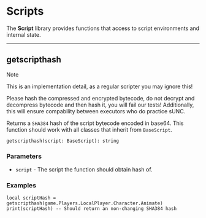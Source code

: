 # Scripts
The **Script** library provides functions that access to script environments and internal state.

---

## getscripthash

> [!NOTE]
> This is an implementation detail, as a regular scripter you may ignore this!
> 
> Please hash the compressed and encrypted bytecode, do not decrypt and decompress bytecode and then hash it, you will fail our tests!
> Additionally, this will ensure compability between executors who do practice sUNC.

Returns a `SHA384` hash of the script bytecode encoded in base64. This function should work with all classes that inherit from `BaseScript`.
```luau
getscripthash(script: BaseScript): string
```

### Parameters
- `script` - The script the function should obtain hash of.

### Examples

```luau
local scriptHash = getscripthash(game.Players.LocalPlayer.Character.Animate)
print(scriptHash) -- Should return an non-changing SHA384 hash
```
